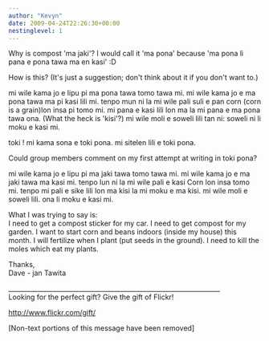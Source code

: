 ```yaml
---
author: "Kevyn"
date: 2009-04-24T22:26:30+00:00
nestinglevel: 1
---
```

Why is compost 'ma jaki'? I would call it 'ma pona' because 'ma pona li pana e pona tawa ma en kasi' :D  
  
How is this? (It's just a suggestion; don't think about it if you don't want to.)  
  
mi wile kama jo e lipu pi ma pona tawa tomo tawa mi. mi wile kama jo e ma pona tawa ma pi kasi lili mi. tenpo mun ni la mi wile pali suli e pan corn (corn is a grain)lon insa pi tomo mi. mi pana e kasi lili lon ma la mi pana e ma pona tawa ona. (What the heck is 'kisi'?) mi wile moli e soweli lili tan ni: soweli ni li moku e kasi mi.  
  
  
toki ! mi kama sona e toki pona. mi sitelen lili e toki pona.  
  
Could group members comment on my first attempt at writing in toki pona?  
  
mi wile kama jo e lipu pi ma jaki tawa tomo tawa mi. mi wile kama jo e ma jaki tawa ma kasi mi. tenpo lun ni la mi wile pali e kasi Corn lon insa tomo mi. tenpo mi pali e sike lili lon ma kisi la mi moku e ma kisi. mi wile moli e soweli lili. ona li moku e kasi mi.  
  
  
What I was trying to say is:  
I need to get a compost sticker for my car. I need to get compost for my garden. I want to start corn and beans indoors (inside my house) this month. I will fertilize when I plant (put seeds in the ground). I need to kill the moles which eat my plants.  
  
Thanks,  
Dave - jan Tawita  
  
  
  
  
  
\_\_\_\_\_\_\_\_\_\_\_\_\_\_\_\_\_\_\_\_\_\_\_\_\_\_\_\_\_\_\_\_\_\_\_\_\_\_\_\_\_\_\_\_\_\_\_\_\_\_\_\_\_\_\_\_\_\_\_\_\_\_\_\_\_\_  
Looking for the perfect gift? Give the gift of Flickr!  
  
http://www.flickr.com/gift/  
  
\[Non-text portions of this message have been removed\]